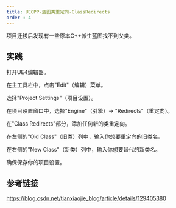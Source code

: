 ```yaml
---
title: UECPP-蓝图类重定向-ClassRedirects
order : 4
---
```


<ChatMessage avatar="../../../assets/emoji/hh.png" :avatarWidth="40">
项目迁移后发现有一些原本C++派生蓝图找不到父类。
</ChatMessage>

## 实践

打开UE4编辑器。

在主工具栏中，点击"Edit"（编辑）菜单。

选择"Project Settings"（项目设置）。

在项目设置窗口中，选择"Engine"（引擎）-> "Redirects"（重定向）。

在"Class Redirects"部分，添加任何新的类重定向。

在左侧的"Old Class"（旧类）列中，输入你想要重定向的旧类名。

在右侧的"New Class"（新类）列中，输入你想要替代的新类名。

确保保存你的项目设置。

## 参考链接

https://blog.csdn.net/tianxiaojie_blog/article/details/129405380